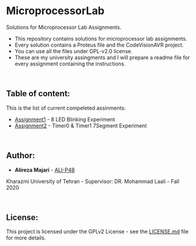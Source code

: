 # MicroprocessorLab
Solutions for Microprocessor Lab Assignments.
‌
* This repository contains solutions for microprocessor lab assignments.
* Every solution contains a Proteus file and the CodeVisionAVR project.
* You can use all the files under GPL-v2.0 license.
* These are my university assingments and I will prepare a readme file for every assignment containing the instructions.


‌
## Table of content:
This is the list of current compeleted assinments:
* [Assignment1](https://github.com/ALI-P48/MicroprocessorLab/blob/main/Assignment1-LEDs/) - 8 LED Blinking Experiment
* [Assignment2](https://github.com/ALI-P48/MicroprocessorLab/blob/main/Assignment2-Timers/) - Timer0 & Timer1 7Segment Experiment


‌
## Author:

* **Alireza Majari** - [ALI-P48](https://github.com/ALI-P48)

Kharazmi University of Tehran - Supervisor: DR. Mohammad Laali - Fall 2020


‌
## License:

This project is licensed under the GPLv2 License - see the [LICENSE.md](https://github.com/ALI-P48/MicroprocessorLab/blob/main/LICENSE) file for more details.
